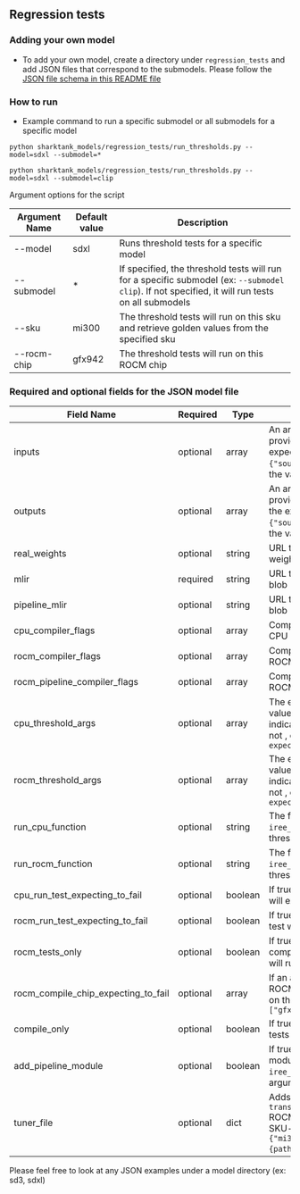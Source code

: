 ## Regression tests

### Adding your own model

- To add your own model, create a directory under `regression_tests` and add JSON files that correspond to the submodels. Please follow the [JSON file schema in this README file](#required-and-optional-fields-for-the-json-model-file)

### How to run

- Example command to run a specific submodel or all submodels for a specific model

```
python sharktank_models/regression_tests/run_thresholds.py --model=sdxl --submodel=*

python sharktank_models/regression_tests/run_thresholds.py --model=sdxl --submodel=clip
```

Argument options for the script

| Argument Name | Default value | Description                                                                                                                                      |
| ------------- | ------------- | ------------------------------------------------------------------------------------------------------------------------------------------------ |
| --model       | sdxl          | Runs threshold tests for a specific model                                                                                                        |
| --submodel    | \*            | If specified, the threshold tests will run for a specific submodel (ex: `--submodel clip`). If not specified, it will run tests on all submodels |
| --sku         | mi300         | The threshold tests will run on this sku and retrieve golden values from the specified sku                                                       |
| --rocm-chip   | gfx942        | The threshold tests will run on this ROCM chip                                                                                                   |

### Required and optional fields for the JSON model file

| Field Name                          | Required | Type    | Description                                                                                                                                      |
| ----------------------------------- | -------- | ------- | ------------------------------------------------------------------------------------------------------------------------------------------------ |
| inputs                              | optional | array   | An array of objects that provides the input blob and the expected input value (ex: `{"source" :"", "value": ""}`, the value field is optional)   |
| outputs                             | optional | array   | An array of objects that provides the output blob and the expected output value (ex: `{"source" :"", "value": ""}`, the value field is optional) |
| real_weights                        | optional | string  | URL that provides the real weights blob                                                                                                          |
| mlir                                | required | string  | URL that provides the MLIR blob                                                                                                                  |
| pipeline_mlir                       | optional | string  | URL that provides the MLIR blob                                                                                                                  |
| cpu_compiler_flags                  | optional | array   | Compiler flag options for the CPU iree compilation                                                                                               |
| rocm_compiler_flags                 | optional | array   | Compiler flag options for the ROCM iree compilation                                                                                              |
| rocm_pipeline_compiler_flags        | optional | array   | Compiler flag options for the ROCM pipeline iree compilation                                                                                     |
| cpu_threshold_args                  | optional | array   | The expected threshold CPU value for `iree_run_module` to indicate if the test passed or not , ex: `["--expected_f16_threshold=1.0f"]`           |
| rocm_threshold_args                 | optional | array   | The expected threshold ROCM value for `iree_run_module` to indicate if the test passed or not , ex: `["--expected_f16_threshold=1.0f"]`          |
| run_cpu_function                    | optional | string  | The function that the `iree_run_module` in the CPU threshold tests                                                                               |
| run_rocm_function                   | optional | string  | The function that the `iree_run_module` in the ROCM threshold tests                                                                              |
| cpu_run_test_expecting_to_fail      | optional | boolean | If true, the CPU threshold test will expect to fail                                                                                              |
| rocm_run_test_expecting_to_fail     | optional | boolean | If true, the ROCM threshold test will expect to fail                                                                                             |
| rocm_tests_only                     | optional | boolean | If true, only the ROCM compilation and threshold test will run                                                                                   |
| rocm_compile_chip_expecting_to_fail | optional | array   | If an array is passed in, the ROCM compilation tests will fail on the specified chip, ex: `["gfx90a"]`                                           |
| compile_only                        | optional | boolean | If true, only the compilation tests will run                                                                                                     |
| add_pipeline_module                 | optional | boolean | If true, the <b>pipeline mlir</b> module will be added to the `iree_run_module` as an argument                                                   |
| tuner_file                          | optional | dict    | Adds a `iree-codegen-transform-dialect-library `ROCM compiler flag for a SKU-specific tuner file (ex: `{"mi308": "{path_to_tuner_file}"}`)       |

Please feel free to look at any JSON examples under a model directory (ex: sd3, sdxl)
